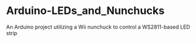 Arduino-LEDs_and_Nunchucks
==========================

An Arduino project utilizing a Wii nunchuck to control a WS2811-based LED strip